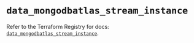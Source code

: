 # `data_mongodbatlas_stream_instance`

Refer to the Terraform Registry for docs: [`data_mongodbatlas_stream_instance`](https://registry.terraform.io/providers/mongodb/mongodbatlas/1.37.0/docs/data-sources/stream_instance).
